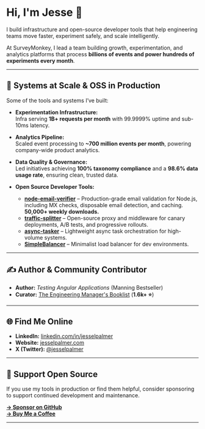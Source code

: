 # Hi, I'm Jesse 👋

I build infrastructure and open-source developer tools that help engineering teams move faster, experiment safely, and scale intelligently.

At SurveyMonkey, I lead a team building growth, experimentation, and analytics platforms that process **billions of events and power hundreds of experiments every month**.

---

## 🚀 Systems at Scale & OSS in Production

Some of the tools and systems I’ve built:

- **Experimentation Infrastructure:**  
Infra serving **1B+ requests per month** with 99.9999% uptime and sub-10ms latency.

- **Analytics Pipeline:**  
Scaled event processing to **~700 million events per month**, powering company-wide product analytics.

- **Data Quality & Governance:**  
Led initiatives achieving **100% taxonomy compliance** and a **98.6% data usage rate**, ensuring clean, trusted data.

- **Open Source Developer Tools:**  
    - **[node-email-verifier](https://github.com/jesselpalmer/node-email-verifier)** – Production-grade email validation for Node.js, including MX checks, disposable email detection, and caching.  
    **50,000+ weekly downloads.**
    - **[traffic-splitter](https://github.com/jesselpalmer/traffic-splitter)** – Open-source proxy and middleware for canary deployments, A/B tests, and progressive rollouts.
    - **[async-tasker](https://github.com/jesselpalmer/async-tasker)** – Lightweight async task orchestration for high-volume systems.
    - **[SimpleBalancer](https://github.com/jesselpalmer/SimpleBalancer)** – Minimalist load balancer for dev environments.

---

## ✍️ Author & Community Contributor

- **Author:** _Testing Angular Applications_ (Manning Bestseller)  
- **Curator:** [The Engineering Manager's Booklist](https://github.com/jesselpalmer/the-engineering-managers-booklist) (**1.6k+ ⭐**)

---

## 🌐 Find Me Online

- **LinkedIn:** [linkedin.com/in/jesselpalmer](https://linkedin.com/in/jesselpalmer)  
- **Website:** [jesselpalmer.com](https://jesselpalmer.com)  
- **X (Twitter):** [@jesselpalmer](https://x.com/jesselpalmer)

---

## 🤝 Support Open Source

If you use my tools in production or find them helpful, consider sponsoring to support continued development and maintenance.

**[→ Sponsor on GitHub](https://github.com/sponsors/jesselpalmer)**  
**[→ Buy Me a Coffee](https://buymeacoffee.com/jesselpalmer)**

---
